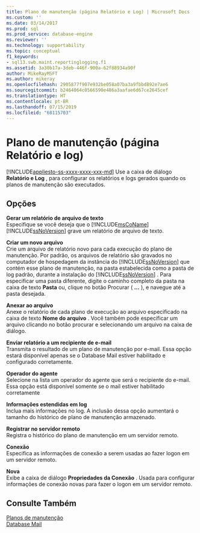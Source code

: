 ```yaml
---
title: Plano de manutenção (página Relatório e Log) | Microsoft Docs
ms.custom: ''
ms.date: 03/14/2017
ms.prod: sql
ms.prod_service: database-engine
ms.reviewer: ''
ms.technology: supportability
ms.topic: conceptual
f1_keywords:
- sql13.swb.maint.reportinglogging.f1
ms.assetid: 3a30b17a-3deb-446f-900a-62f88934a90f
author: MikeRayMSFT
ms.author: mikeray
ms.openlocfilehash: 2905877f907e932be058a07ba3a9fbbd892e7ae6
ms.sourcegitcommit: b2464064c0566590e486a3aafae6d67ce2645cef
ms.translationtype: HT
ms.contentlocale: pt-BR
ms.lasthandoff: 07/15/2019
ms.locfileid: "68115703"
---
```

# <a name="maintenance-plan-reporting-and-logging-page"></a>Plano de manutenção (página Relatório e log)
[!INCLUDE[appliesto-ss-xxxx-xxxx-xxx-md](../../includes/appliesto-ss-xxxx-xxxx-xxx-md.md)]
  Use a caixa de diálogo **Relatório e Log** , para configurar os relatórios e logs gerados quando os planos de manutenção são executados.  
  
## <a name="options"></a>Opções  
 **Gerar um relatório de arquivo de texto**  
 Especifique se você deseja que o [!INCLUDE[msCoName](../../includes/msconame-md.md)] [!INCLUDE[ssNoVersion](../../includes/ssnoversion-md.md)] grave um relatório de arquivo de texto.  
  
 **Criar um novo arquivo**  
 Crie um arquivo de relatório novo para cada execução do plano de manutenção. Por padrão, os arquivos de relatório são gravados no computador de hospedagem da instância do [!INCLUDE[ssNoVersion](../../includes/ssnoversion-md.md)] que contém esse plano de manutenção, na pasta estabelecida como a pasta de log padrão, durante a instalação do [!INCLUDE[ssNoVersion](../../includes/ssnoversion-md.md)] . Para especificar uma pasta diferente, digite o caminho completo da pasta na caixa de texto **Pasta** ou, clique no botão Procurar ( **...** ), e navegue até a pasta desejada.  
  
 **Anexar ao arquivo**  
 Anexe o relatório de cada plano de execução ao arquivo especificado na caixa de texto **Nome do arquivo** . Você também pode especificar um arquivo clicando no botão procurar e selecionando um arquivo na caixa de diálogo.  
  
 **Enviar relatório a um recipiente de e-mail**  
 Transmita o resultado de um plano de manutenção por e-mail. Essa opção estará disponível apenas se o Database Mail estiver habilitado e configurado corretamente.  
  
 **Operador do agente**  
 Selecione na lista um operador do agente que será o recipiente do e-mail. Essa opção está disponível somente se o mail estiver habilitado corretamente  
  
 **Informações estendidas em log**  
 Inclua mais informações no log. A inclusão dessa opção aumentará o tamanho do histórico de plano de manutenção armazenado.  
  
 **Registrar no servidor remoto**  
 Registra o histórico do plano de manutenção em um servidor remoto.  
  
 **Conexão**  
 Especifica as informações de conexão a serem usadas ao fazer logon em um servidor remoto.  
  
 **Nova**  
 Exibe a caixa de diálogo **Propriedades da Conexão** . Usada para configurar informações de conexão novas para fazer o logon em um servidor remoto.  
  
## <a name="see-also"></a>Consulte Também  
 [Planos de manutenção](../../relational-databases/maintenance-plans/maintenance-plans.md)   
 [Database Mail](../../relational-databases/database-mail/database-mail.md)  
  
  
